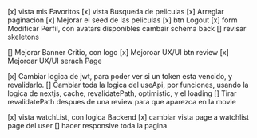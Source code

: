 [x] vista mis Favoritos
[x] vista Busqueda de peliculas
[x] Arreglar paginacion
[x] Mejorar el seed de las peliculas 
[x] btn Logout
[x] form Modificar Perfil, con avatars disponibles cambair schema back
[] revisar skeletons

[] Mejorar Banner Critio, con logo
[x] Mejoroar UX/UI btn review
[x] Mejoroar UX/UI serach Page


[x] Cambiar logica de jwt, para poder ver si un token esta vencido, y revalidarlo.
[] Cambiar toda la logica del useApi, por funciones, usando la logica de nextjs, cache, revalidatePath, optimistic, y el loading
[] Tirar revalidatePath despues de una review para que aparezca en la movie

[x] vista watchList, con logica Backend
[x] cambiar vista page a watchlist page del user
[] hacer responsive toda la pagina
